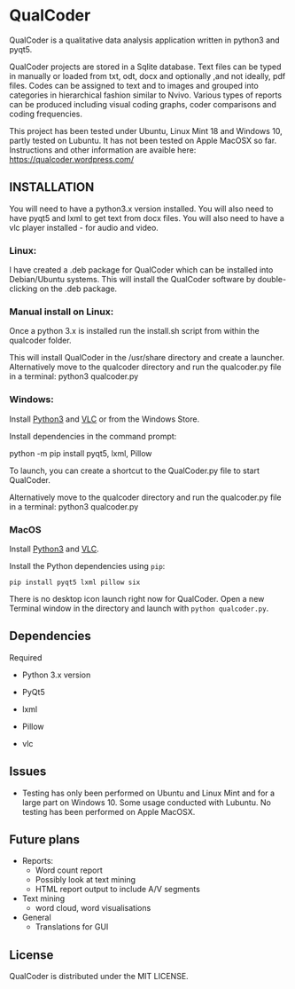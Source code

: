 # QualCoder
QualCoder is a qualitative data analysis application written in python3 and pyqt5.

QualCoder projects are stored in a Sqlite database. Text files can be typed in manually or loaded from txt, odt, docx and optionally ,and not ideally, pdf files. Codes can be assigned to text and to images and grouped into categories in hierarchical fashion similar to Nvivo. Various types of reports can be produced including visual coding graphs, coder comparisons and coding frequencies.

This project has been tested under Ubuntu, Linux Mint 18 and Windows 10, partly tested on Lubuntu. It has not been tested on Apple MacOSX so far.
Instructions and other information are avaible here: https://qualcoder.wordpress.com/

## INSTALLATION
You will need to have a python3.x version installed.
You will also need to have pyqt5 and lxml to get text from docx files.
You will also need to have a vlc player installed - for audio and video.

### Linux:

I have created a .deb package for QualCoder which can be installed into Debian/Ubuntu systems. This will install the QualCoder software by double-clicking on the .deb package.

### Manual install on Linux:

Once a python 3.x is installed run the install.sh script from within the qualcoder folder.

This will install QualCoder in the /usr/share directory and create a launcher. Alternatively move to the qualcoder directory and run the qualcoder.py file in a terminal: python3 qualcoder.py

### Windows: 

Install [Python3](https://www.python.org/downloads/) and [VLC](https://www.videolan.org/vlc/download-windows.html) or from the Windows Store.

Install dependencies in the command prompt:

python -m pip install pyqt5, lxml, Pillow

To launch, you can create a shortcut to the QualCoder.py file to start QualCoder.

Alternatively move to the qualcoder directory and run the qualcoder.py file in a terminal: python3 qualcoder.py

### MacOS

Install [Python3](https://www.python.org/downloads/) and [VLC](https://www.videolan.org/vlc/).

Install the Python dependencies using `pip`:

`pip install pyqt5 lxml pillow six`

There is no desktop icon launch right now for QualCoder. Open a new Terminal window in the directory and launch with `python qualcoder.py`.

## Dependencies
Required

* Python 3.x version

* PyQt5

* lxml

* Pillow

* vlc

## Issues
* Testing has only been performed on Ubuntu and Linux Mint and for a large part on Windows 10. Some usage conducted with Lubuntu. No testing has been performed on Apple MacOSX.

## Future plans
* Reports:
    * Word count report
    * Possibly look at text mining
    * HTML report output to include A/V segments
* Text mining
    * word cloud, word visualisations
* General
    * Translations for GUI

## License
QualCoder is distributed under the MIT LICENSE.
